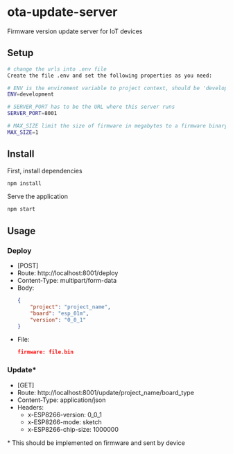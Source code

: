 # ota-update-server

Firmware version update server for IoT devices

## Setup

``` bash
# change the urls into .env file
Create the file .env and set the following properties as you need:

# ENV is the enviroment variable to project context, should be 'development' or 'production'
ENV=development

# SERVER_PORT has to be the URL where this server runs
SERVER_PORT=8001

# MAX_SIZE limit the size of firmware in megabytes to a firmware binary deployed
MAX_SIZE=1
```

## Install

First, install dependencies
``` bash
npm install
```

Serve the application
``` bash 
npm start
```

## Usage

### Deploy

- [POST]
- Route: http://localhost:8001/deploy
- Content-Type: multipart/form-data
- Body:
    ```JSON
    {
        "project": "project_name",
        "board": "esp_01m",  
        "version": "0_0_1" 
    }
    ```
- File: 
    ``` JSON
    firmware: file.bin
    ```

### Update\*

- [GET]
- Route: http://localhost:8001/update/project_name/board_type
- Content-Type: application/json
- Headers:
    - x-ESP8266-version: 0_0_1
    - x-ESP8266-mode: sketch
    - x-ESP8266-chip-size: 1000000

\* This should be implemented on firmware and sent by device 